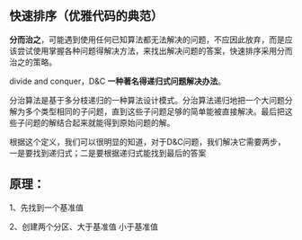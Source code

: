 ## 快速排序（优雅代码的典范）

**分而治之**，可能遇到使用任何已知算法都无法解决的问题，不应因此放弃，而是应该尝试使用掌握各种问题得解决方法，来找出解决问题的答案，快速排序采用分而治之的策略。

divide and conquer，D&C  **一种著名得递归式问题解决办法**。

分治算法是基于多分枝递归的一种算法设计模式。分治算法递归地把一个大问题分解为多个类型相同的子问题，直到这些子问题足够的简单能被直接解决。最后把这些子问题的解结合起来就能得到原始问题的解。

根据这个定义，我们可以很明显的知道，对于D&C问题，我们解决它需要两步，一是要找到递归式；二是要根据递归式能找到最后的答案

## 原理：

1、先找到一个基准值

2、创建两个分区、大于基准值 小于基准值



